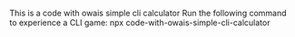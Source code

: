 This is a code with owais simple cli calculator 
Run the following command to experience a CLI game:
npx code-with-owais-simple-cli-calculator
